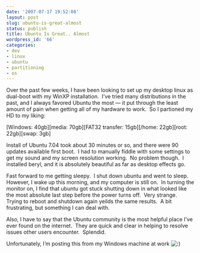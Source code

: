 ```yaml
---
date: '2007-07-17 19:52:08'
layout: post
slug: ubuntu-is-great-almost
status: publish
title: Ubuntu Is Great.. Almost
wordpress_id: '66'
categories:
- dev
- linux
- ubuntu
- partitioning
- os
---
```




Over the past few weeks, I have been looking to set up my desktop linux as dual-boot with my WinXP installation.  I’ve tried many distributions in the past, and I always favored Ubuntu the most — it put through the least amount of pain when getting all of my hardware to work.  So I partioned my HD to my liking:

[Windows: 40gb][media: 70gb][FAT32 transfer: 15gb][/home: 22gb][root: 22gb][swap: 3gb]

Install of Ubuntu 7.04 took about 30 minutes or so, and there were 90 updates available first boot.  I had to manually fiddle with some settings to get my sound and my screen resolution working.  No problem though.  I installed beryl, and it is absolutely beautiful as far as desktop effects go.

Fast forward to me getting sleepy.  I shut down ubuntu and went to sleep.  However, I wake up this morning, and my computer is still on.  In turning the monitor on, I find that ubuntu got stuck shutting down in what looked like the most absolute last step before the power turns off.  Very strange.  Trying to reboot and shutdown again yeilds the same results.  A bit frustrating, but something I can deal with.

Also, I have to say that the Ubuntu community is the most helpful place I’ve ever found on the internet.  They are quick and clear in helping to resolve issues other users encounter.  Splendid.

Unfortunately, I’m posting this from my Windows machine at work ![:)](http://karlshouler.com/blog/wp-includes/images/smilies/icon_smile.gif)


